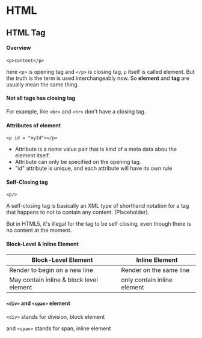 # HTML

## HTML Tag

#### Overview

```<p>content</p> ```

here ```<p>``` is opening tag and ```</p>``` is closing tag, ```p``` itself is called element. But the truth is the term is used interchangeably now. So **element** and **tag** are usually mean the same thing.



#### Not all tags has closing tag

For example, like ```<br>``` and ```<hr>``` don't have a closing tag.



#### Attributes of element

```<p id = "myId"></p>```

* Attribute is a neme value pair that is kind of a meta data abou the element itself.
* Attribute can only be specified on the opening tag.
* "id" attribute is unique, and each attribute will have its own rule



#### Self-Closing tag

```<p/>``` 

A self-closing tag is basically an XML type of shorthand notation for a tag that happens to not to contain any content. (Placeholder).

But in HTML5, it's illegal for the tag to be self closing, even though there is no content at the moment.

#### Block-Level & Inline Element 

| Block-Level Element                      | Inline Element              |
| ---------------------------------------- | --------------------------- |
| Render to begin on a new line            | Render on the same line     |
| May contain inline & block level element | only contain inline element |



#### ```<div>``` and ```<span>``` element

```<div>``` stands for division, block element 

and ```<span>``` stands for span, inline element 













